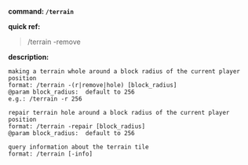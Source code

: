 <!-- BEGIN_AUTOGEN: do NOT edit in this block -->

**command: `/terrain`**

**quick ref:**
> /terrain -remove

**description:**

```
making a terrain whole around a block radius of the current player position
format: /terrain -(r|remove|hole) [block_radius]  
@param block_radius:  default to 256
e.g.: /terrain -r 256

repair terrain hole around a block radius of the current player position
format: /terrain -repair [block_radius]  
@param block_radius:  default to 256

query information about the terrain tile 
format: /terrain [-info]
```

<!-- END_AUTOGEN-->
